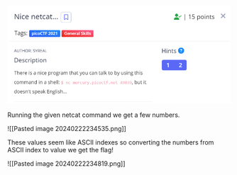![desc](files/desc.png)

Running the given netcat command we get a few numbers. 

![[Pasted image 20240222234535.png]]

These values seem like ASCII indexes so converting the numbers from ASCII index to value we get the flag!

![[Pasted image 20240222234819.png]]